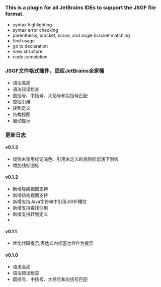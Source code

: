 ### This is a plugin for all JetBrains IDEs to support the JSGF file format.
- syntax highlighting
- syntax error checking
- parenthesis, bracket, brace, and angle bracket matching
- find usage
- go to declaration
- view structure
- code completion

### JSGF文件格式插件，适应JetBrains全家桶
- 语法高亮
- 语法错误检查
- 圆括号、中括号、大括号和尖括号匹配
- 查找引用
- 转到定义
- 结构视图
- 自动提示

### 更新日志
#### v0.1.3
- 规则未使用标记浅色、引用未定义的规则标记浅下划线
- 增加线标图标

#### v0.1.2
- 新增导航视图支持
- 新增结构视图支持
- 新增支持Java字符串中引用JSGF槽位
- 新增支持查找引用
- 新增支持转到定义
- 
#### v0.1.1
- 优化代码提示,表达式内标签也会作为提示

#### v0.1.0
- 语法高亮
- 语法错误检查
- 圆括号、中括号、大括号和尖括号匹配